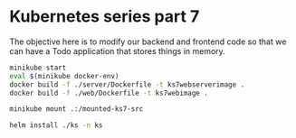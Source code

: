 # Kubernetes series part 7

The objective here is to modify our backend and frontend code so that we can have a Todo application that stores things in memory.

```bash
minikube start
eval $(minikube docker-env)
docker build -f ./server/Dockerfile -t ks7webserverimage .
docker build -f ./web/Dockerfile -t ks7webimage .
```

```bash
minikube mount .:/mounted-ks7-src
```

```bash
helm install ./ks -n ks
```

